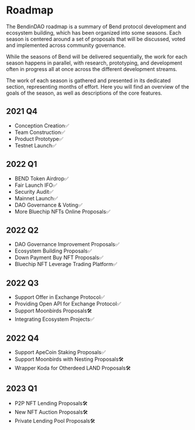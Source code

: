 # Roadmap

The BendinDAO roadmap is a summary of Bend protocol development and ecosystem building, which has been organized into some seasons. Each season is centered around a set of proposals that will be discussed, voted and implemented across community governance.

While the seasons of Bend will be delivered sequentially, the work for each season happens in parallel, with research, prototyping, and development often in progress all at once across the different development streams.

The work of each season is gathered and presented in its dedicated section, representing months of effort. Here you will find an overview of the goals of the season, as well as descriptions of the core features.

## 2021 Q4

* Conception Creation✅
* Team Construction✅
* Product Prototype✅
* Testnet Launch✅

## 2022 Q1

* BEND Token Airdrop✅
* Fair Launch IFO✅
* Security Audit✅
* Mainnet Launch✅
* DAO Governance & Voting✅
* More Bluechip NFTs Online Proposals✅

## 2022 Q2

* DAO Governance Improvement Proposals✅
* Ecosystem Building Proposals✅
* Down Payment Buy NFT Proposals✅
* Bluechip NFT Leverage Trading Platform✅

## 2022 Q3

* Support Offer in Exchange Protocol✅
* Providing Open API for Exchange Protocol✅
* Support Moonbirds Proposals🛠️
* Integrating Ecosystem Projects✅

## 2022 Q4

* Support ApeCoin Staking Proposals✅
* Support Moonbirds with Nesting Proposals🛠️
* Wrapper Koda for Otherdeed LAND Proposals🛠️

## 2023 Q1

* P2P NFT Lending Proposals🛠️
* New NFT Auction Proposals🛠️
* Private Lending Pool Proposals🛠️
